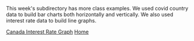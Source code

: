 This week's subdirectory has more class examples. We used covid country data to build bar charts both horizontally and vertically. We also used interest rate data to build line graphs.

[Canada Interest Rate Graph](./homework/homework.html)
[Home](../README.md)